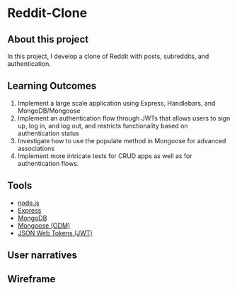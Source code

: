 # Reddit-Clone


## About this project
In this project, I develop a clone of Reddit with posts, subreddits, and authentication.

## Learning Outcomes
1. Implement a large scale application using Express, Handlebars, and MongoDB/Mongoose
2. Implement an authentication flow through JWTs that allows users to sign up, log in, and log out, and restricts functionality based on authentication status
3. Investigate how to use the populate method in Mongoose for advanced associations
4. Implement more intricate tests for CRUD apps as well as for authentication flows.


## Tools
- [node.js](https://nodejs.org/en)
- [Express](https://expressjs.com)
- [MongoDB](https://www.mongodb.com)
- [Mongoose (ODM)](https://mongoosejs.com)
- [JSON Web Tokens (JWT)](https://jwt.io)

## User narratives

## Wireframe